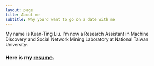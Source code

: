```yaml
---
layout: page
title: About me
subtitle: Why you'd want to go on a date with me
---
```


My name is Kuan-Ting Liu. I'm now a Research Assistant in Machine Discovery and Social Network Mining Laboratory at National Taiwan University.

### Here is my [resume]("tim02468.github.io/cv.pdf").
